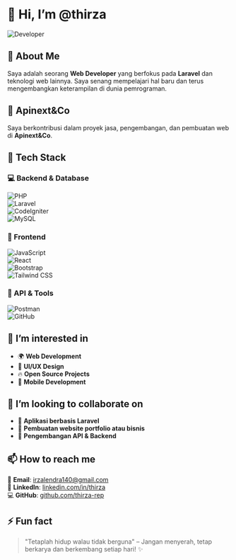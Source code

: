 # 👋 Hi, I’m @thirza  

![Developer](https://github.com/user-attachments/assets/8bf39add-646a-41d8-bcd2-a7e67cc734fa)

## 🚀 About Me  
Saya adalah seorang **Web Developer** yang berfokus pada **Laravel** dan teknologi web lainnya. Saya senang mempelajari hal baru dan terus mengembangkan keterampilan di dunia pemrograman.  

## 🏢 Apinext&Co  
Saya berkontribusi dalam proyek jasa, pengembangan, dan pembuatan web di **Apinext&Co**.  

## 🌱 Tech Stack  

### 💻 Backend & Database  
![PHP](https://img.shields.io/badge/PHP-777BB4?style=for-the-badge&logo=php&logoColor=white)  
![Laravel](https://img.shields.io/badge/Laravel-FF2D20?style=for-the-badge&logo=laravel&logoColor=white)  
![CodeIgniter](https://img.shields.io/badge/CodeIgniter-EF4223?style=for-the-badge&logo=codeigniter&logoColor=white)  
![MySQL](https://img.shields.io/badge/MySQL-4479A1?style=for-the-badge&logo=mysql&logoColor=white)  

### 🎨 Frontend  
![JavaScript](https://img.shields.io/badge/JavaScript-F7DF1E?style=for-the-badge&logo=javascript&logoColor=black)  
![React](https://img.shields.io/badge/React-61DAFB?style=for-the-badge&logo=react&logoColor=black)  
![Bootstrap](https://img.shields.io/badge/Bootstrap-7952B3?style=for-the-badge&logo=bootstrap&logoColor=white)  
![Tailwind CSS](https://img.shields.io/badge/Tailwind_CSS-06B6D4?style=for-the-badge&logo=tailwind-css&logoColor=white)  

### 🔗 API & Tools  
![Postman](https://img.shields.io/badge/Postman-FF6C37?style=for-the-badge&logo=postman&logoColor=white)  
![GitHub](https://img.shields.io/badge/GitHub-181717?style=for-the-badge&logo=github&logoColor=white)  

## 📌 I’m interested in  
- 🌍 **Web Development**  
- 🎨 **UI/UX Design**  
- 🔥 **Open Source Projects**  
- 📱 **Mobile Development**  

## 🤝 I’m looking to collaborate on  
- 🚀 **Aplikasi berbasis Laravel**  
- 🎨 **Pembuatan website portfolio atau bisnis**  
- 🔗 **Pengembangan API & Backend**  

## 📫 How to reach me  
📧 **Email**: [irzalendra140@gmail.com](mailto:irzalendra140@gmail.com)  
🔗 **LinkedIn**: [linkedin.com/in/thirza](https://linkedin.com/in/thirza)  
💻 **GitHub**: [github.com/thirza-rep](https://github.com/thirza-rep)  

## ⚡ Fun fact  
> "Tetaplah hidup walau tidak berguna" – Jangan menyerah, tetap berkarya dan berkembang setiap hari! ✨  
